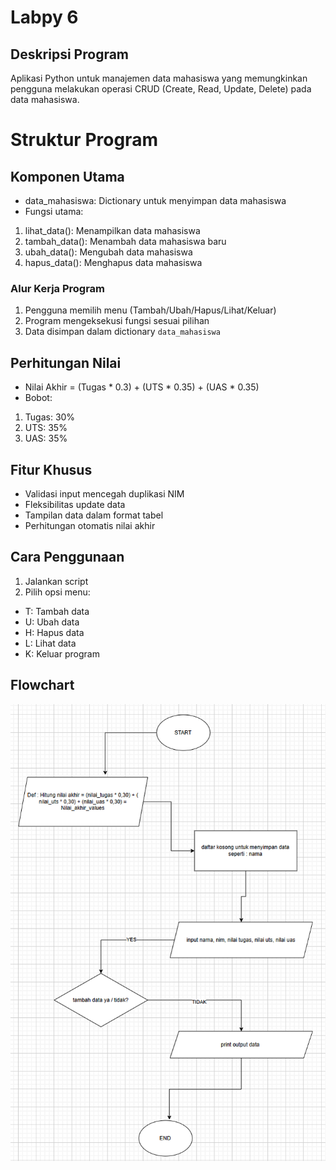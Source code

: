 # Labpy 6

## Deskripsi Program
Aplikasi Python untuk manajemen data mahasiswa yang memungkinkan pengguna melakukan operasi CRUD (Create, Read, Update, Delete) pada data mahasiswa.
# Struktur Program
## Komponen Utama
- data_mahasiswa: Dictionary untuk menyimpan data mahasiswa
- Fungsi utama:
1. lihat_data(): Menampilkan data mahasiswa
2. tambah_data(): Menambah data mahasiswa baru
3. ubah_data(): Mengubah data mahasiswa
4. hapus_data(): Menghapus data mahasiswa

### Alur Kerja Program
1. Pengguna memilih menu (Tambah/Ubah/Hapus/Lihat/Keluar)
2. Program mengeksekusi fungsi sesuai pilihan
3. Data disimpan dalam dictionary `data_mahasiswa`

## Perhitungan Nilai
- Nilai Akhir = (Tugas * 0.3) + (UTS * 0.35) + (UAS * 0.35)
- Bobot:
1. Tugas: 30%
2. UTS: 35%
3. UAS: 35%

## Fitur Khusus
- Validasi input mencegah duplikasi NIM
- Fleksibilitas update data
- Tampilan data dalam format tabel
- Perhitungan otomatis nilai akhir

## Cara Penggunaan
1. Jalankan script
2. Pilih opsi menu:
- T: Tambah data
- U: Ubah data
- H: Hapus data
- L: Lihat data
- K: Keluar program
## Flowchart
![Flowchart](/flowchart.png)

